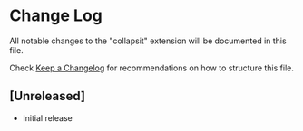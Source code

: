 # Change Log

All notable changes to the "collapsit" extension will be documented in this file.

Check [Keep a Changelog](http://keepachangelog.com/) for recommendations on how to structure this file.

## [Unreleased]

- Initial release
